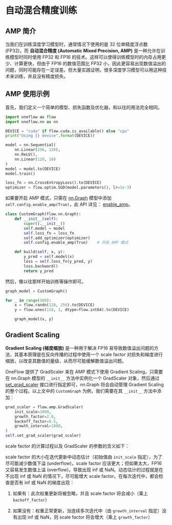 # 自动混合精度训练

## AMP 简介

当我们在训练深度学习模型时，通常情况下使用的是 32 位单精度浮点数 (FP32)，而 **自动混合精度 (Automatic Mixed Precision, AMP)** 是一种允许在训练模型时同时使用 FP32 和 FP16 的技术。这样可以使得训练模型时的内存占用更少、计算更快，但由于 FP16 的数值范围比 FP32 小，因此更容易出现数值溢出的问题，同时可能存在一定误差。但大量实践证明，很多深度学习模型可以用这种技术来训练，并且没有精度损失。

## AMP 使用示例

首先，我们定义一个简单的模型、损失函数及优化器，和以往的用法完全相同。

```python
import oneflow as flow
import oneflow.nn as nn

DEVICE = "cuda" if flow.cuda.is_available() else "cpu"
print("Using {} device".format(DEVICE))

model = nn.Sequential(
    nn.Linear(256, 128), 
    nn.ReLU(),
    nn.Linear(128, 10)
)
model = model.to(DEVICE)
model.train()

loss_fn = nn.CrossEntropyLoss().to(DEVICE)
optimizer = flow.optim.SGD(model.parameters(), lr=1e-3)
```

如果要开启 AMP 模式，只需在 [nn.Graph](../basics/08_nn_graph.md) 模型中添加 `self.config.enable_amp(True)`，此 API 详见： [enable_amp](https://oneflow.readthedocs.io/en/master/graph.html#oneflow.nn.graph.graph_config.GraphConfig.enable_amp)。

```python
class CustomGraph(flow.nn.Graph):
    def __init__(self):
        super().__init__()
        self.model = model
        self.loss_fn = loss_fn
        self.add_optimizer(optimizer)
        self.config.enable_amp(True)    # 开启 AMP 模式

    def build(self, x, y):
        y_pred = self.model(x)
        loss = self.loss_fn(y_pred, y)
        loss.backward()
        return y_pred
```

然后，像以往那样开始训练等操作即可。

```python
graph_model = CustomGraph()

for _ in range(100):
    x = flow.randn(128, 256).to(DEVICE)
    y = flow.ones(128, 1, dtype=flow.int64).to(DEVICE)

    graph_model(x, y)
```

## Gradient Scaling

**Gradient Scaling (梯度缩放)** 是一种用于解决 FP16 易导致数值溢出问题的方法，其基本原理是在反向传播的过程中使用一个 scale factor 对损失和梯度进行缩放，以改变其数值的量级，从而尽可能缓解数值溢出问题。

OneFlow 提供了 GradScaler 来在 AMP 模式下使用 Gradient Scaling，只需要在 nn.Graph 模型的 `__init__` 方法中实例化一个 GradScaler 对象，然后通过 [set_grad_scaler](https://oneflow.readthedocs.io/en/master/graph.html#oneflow.nn.Graph.set_grad_scaler) 接口进行指定即可，nn.Graph 将会自动管理 Gradient Scaling 的整个过程。以上文中的 `CustomGraph` 为例，我们需要在其 `__init__` 方法中添加：

```python
grad_scaler = flow.amp.GradScaler(
    init_scale=3000,
    growth_factor=2.0,
    backoff_factor=0.5,
    growth_interval=1000,
)
self.set_grad_scaler(grad_scaler)
```

scale factor 的计算过程以及 GradScaler 的参数的含义如下：

scale factor 的大小在迭代更新中动态估计（初始值由 `init_scale` 指定），为了尽可能减少数值下溢 (underflow)，scale factor 应该更大；但如果太大，FP16 又容易发生数值上溢 (overflow)，导致出现 inf 或 NaN。动态估计的过程就是在不出现 inf 或 NaN 的情况下，尽可能增大 scale factor。在每次迭代中，都会检查是否有 inf 或 NaN 的梯度出现：

1. 如果有：此次权重更新将被忽略，并且 scale factor 将会减小（乘上 `backoff_factor`）

2. 如果没有：权重正常更新，当连续多次迭代中（由 `growth_interval` 指定）没有出现 inf 或 NaN，则 scale factor 将会增大（乘上 `growth_factor`）
